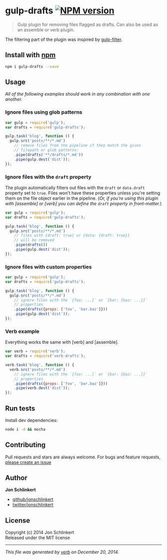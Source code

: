 # gulp-drafts [![NPM version](https://badge.fury.io/js/gulp-drafts.svg)](http://badge.fury.io/js/gulp-drafts)

> Gulp plugin for removing files flagged as drafts. Can also be used as an assemble or verb plugin.

The filtering part of the plugin was inspired by [gulp-filter].

## Install with [npm](npmjs.org)

```bash
npm i gulp-drafts --save
```

## Usage

_All of the following examples should work in any combination with one another._

### Ignore files using glob patterns

```js
var gulp = require('gulp');
var drafts = require('gulp-drafts');

gulp.task('blog', function () {
  gulp.src('posts/**/*.md')
    // remove files from the pipeline if they match the given
    // filepath or glob patterns:
    .pipe(drafts('**/drafts/*.md'))
    .pipe(gulp.dest('dist'));
});
```

### Ignore files with the `draft` property

The plugin automatically filters out files with the `draft` or `data.draft` property set to `true`. Files won't have these properties unless you're setting them on the file object earlier in the pipeline. (_Or, if you're using this plugin with [assemble] or [verb] you can define the `draft` property in front-matter._)

```js
var gulp = require('gulp');
var drafts = require('gulp-drafts');

gulp.task('blog', function () {
  gulp.src('posts/**/*.md')
    // files with {draft: true} or {data: {draft: true}}
    // will be removed
    .pipe(drafts())
    .pipe(gulp.dest('dist'));
});
```

### Ignore files with custom properties

```js
var gulp = require('gulp');
var drafts = require('gulp-drafts');

gulp.task('blog', function () {
  gulp.src('posts/**/*.md')
    // ignore files with the `{foo: ...}` or `{bar: {baz: ...}}`
    // properties
    .pipe(drafts({props: ['foo', 'bar.baz']}))
    .pipe(gulp.dest('dist'));
});
```

### Verb example

Everything works the same with [verb] and [assemble].

```js
var verb = require('verb');
var drafts = require('verb-drafts');

verb.task('blog', function () {
  verb.src('posts/**/*.md')
    // ignore files with the `{foo: ...}` or `{bar: {baz: ...}}`
    // properties
    .pipe(drafts({props: ['foo', 'bar.baz']}))
    .pipe(verb.dest('dist'));
});
```


## Run tests

Install dev dependencies:

```bash
node i -d && mocha
```

## Contributing
Pull requests and stars are always welcome. For bugs and feature requests, [please create an issue](https://github.com/jonschlinkert/gulp-drafts/issues)

## Author

**Jon Schlinkert**
 
+ [github/jonschlinkert](https://github.com/jonschlinkert)
+ [twitter/jonschlinkert](http://twitter.com/jonschlinkert) 

## License
Copyright (c) 2014 Jon Schlinkert  
Released under the MIT license

***

_This file was generated by [verb](https://github.com/assemble/verb) on December 20, 2014._

[gulp-filter]: https://github.com/sindresorhus/gulp-filter